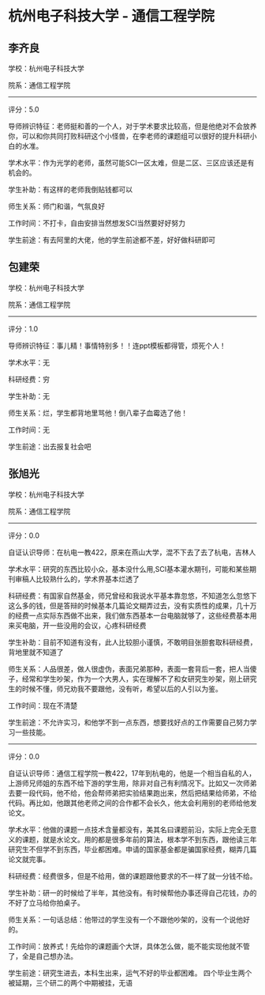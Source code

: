 # 杭州电子科技大学 - 通信工程学院

## 李齐良

学校：杭州电子科技大学

院系：通信工程学院

* * *

评分：5.0

导师辨识特征：老师挺和善的一个人，对于学术要求比较高，但是他绝对不会放养你，可以和你共同打败科研这个小怪兽，在李老师的课题组可以很好的提升科研小白的水准。

学术水平：作为光学的老师，虽然可能SCI一区太难，但是二区、三区应该还是有机会的。

学生补助：有这样的老师我倒贴钱都可以

师生关系：师门和谐，气氛良好

工作时间：不打卡，自由安排当然想发SCI当然要好好努力

学生前途：有去阿里的大佬，他的学生前途都不差，好好做科研即可

## 包建荣

学校：杭州电子科技大学

院系：通信工程学院

* * *

评分：1.0

导师辨识特征：事儿精！事情特别多！！连ppt模板都得管，烦死个人！

学术水平：无

科研经费：穷

学生补助：无

师生关系：烂，学生都背地里骂他！倒八辈子血霉选了他！

工作时间：无

学生前途：出去报复社会吧

## 张旭光

学校：杭州电子科技大学

院系：通信工程学院

* * *

评分：0.0

自证认识导师：在杭电一教422，原来在燕山大学，混不下去了去了杭电，吉林人

学术水平：研究的东西比较小众，基本没什么用,SCI基本灌水期刊，可能和某些期刊审稿人比较熟什么的，学术界基本烂透了

科研经费：有国家自然基金，师兄曾经和我说水平基本靠忽悠，不知道怎么忽悠下这么多的钱，但是答辩的时候基本几篇论文糊弄过去，没有实质性的成果，几十万的经费一点实际东西做不出来，我们做东西基本一台电脑就够了，这些经费基本用来买电脑，开一些没用的会议，心疼科研经费

学生补助：目前不知道有没有，此人比较胆小谨慎，不敢明目张胆套取科研经费，背地里就不知道了

师生关系：人品很差，做人很虚伪，表面兄弟那种，表面一套背后一套，把人当傻子，经常和学生吵架，作为一个大男人，实在理解不了和女研究生吵架，刚上研究生的时候不懂，师兄劝我不要跟他，没有听，希望以后的人引以为鉴。

工作时间：现在不清楚

学生前途：不允许实习，和他学不到一点东西，想要找好点的工作需要自己努力学习一些技能。

* * *

评分：0.0

自证认识导师：通信工程学院一教422，17年到杭电的，他是一个相当自私的人，上游师兄师姐的东西不给下游的学生用，除非对自己有利情况下。比如又一次师弟去要一段代码，他不给，他会帮师弟把实验结果跑出来，然后把结果给师弟，不给代码。再比如，他跟其他老师之间的合作都不会长久，他太会利用别的老师给他发论文。

学术水平：他做的课题一点技术含量都没有，美其名曰课题前沿，实际上完全无意义的课题，就是水论文。用的都是很多年前的算法，根本学不到东西，跟他读三年研究生不但学不到东西，毕业都困难。申请的国家基金都是骗国家经费，糊弄几篇论文就完事。

科研经费：经费很多，但是不给用，做的课题跟他要求的不一样了就一分钱不给。

学生补助：研一的时候给了半年，其他没有。有时候帮他办事还得自己花钱，办的不好了立马给你拍桌子。

师生关系：一句话总结：他带过的学生没有一个不跟他吵架的，没有一个说他好的。

工作时间：放养式！先给你的课题画个大饼，具体怎么做，能不能实现他就不管了，全是自己想办法。

学生前途：研究生进去，本科生出来，运气不好的毕业都困难。
四个毕业生两个被延期，三个研二的两个中期被挂，无语